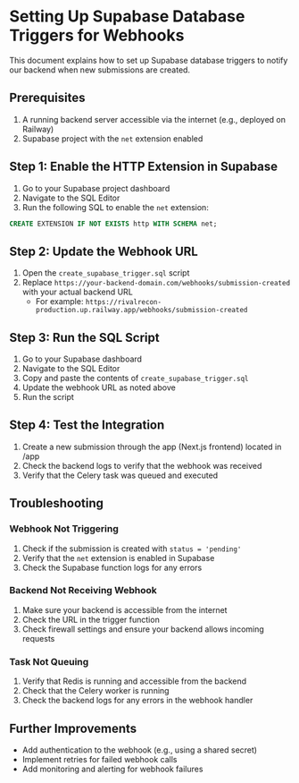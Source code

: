 # Setting Up Supabase Database Triggers for Webhooks

This document explains how to set up Supabase database triggers to notify our backend when new submissions are created.

## Prerequisites

1. A running backend server accessible via the internet (e.g., deployed on Railway)
2. Supabase project with the `net` extension enabled

## Step 1: Enable the HTTP Extension in Supabase

1. Go to your Supabase project dashboard
2. Navigate to the SQL Editor
3. Run the following SQL to enable the `net` extension:

```sql
CREATE EXTENSION IF NOT EXISTS http WITH SCHEMA net;
```

## Step 2: Update the Webhook URL

1. Open the `create_supabase_trigger.sql` script
2. Replace `https://your-backend-domain.com/webhooks/submission-created` with your actual backend URL
   - For example: `https://rivalrecon-production.up.railway.app/webhooks/submission-created`

## Step 3: Run the SQL Script

1. Go to your Supabase dashboard
2. Navigate to the SQL Editor
3. Copy and paste the contents of `create_supabase_trigger.sql`
4. Update the webhook URL as noted above
5. Run the script

## Step 4: Test the Integration

1. Create a new submission through the app (Next.js frontend) located in /app
2. Check the backend logs to verify that the webhook was received
3. Verify that the Celery task was queued and executed

## Troubleshooting

### Webhook Not Triggering

1. Check if the submission is created with `status = 'pending'`
2. Verify that the `net` extension is enabled in Supabase
3. Check the Supabase function logs for any errors

### Backend Not Receiving Webhook

1. Make sure your backend is accessible from the internet
2. Check the URL in the trigger function
3. Check firewall settings and ensure your backend allows incoming requests

### Task Not Queuing

1. Verify that Redis is running and accessible from the backend
2. Check that the Celery worker is running
3. Check the backend logs for any errors in the webhook handler

## Further Improvements

- Add authentication to the webhook (e.g., using a shared secret)
- Implement retries for failed webhook calls
- Add monitoring and alerting for webhook failures